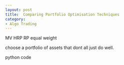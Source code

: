 ```yaml
---
layout: post
title:  Comparing Portfolio Optimisation Techniques
category:
- Algo Trading
---
```


MV
HRP
RP
equal weight

choose a portfolio of assets that dont all just do well. 

python code
